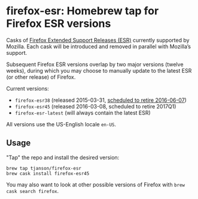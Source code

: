 # firefox-esr: Homebrew tap for Firefox ESR versions

Casks of [Firefox Extended Support Releases (ESR)](https://www.mozilla.org/en-US/firefox/organizations/)
currently supported by Mozilla.
Each cask will be introduced and removed in parallel with Mozilla’s support.

Subsequent Firefox ESR versions overlap by two major versions (twelve weeks),
during which you may choose to manually update to the latest ESR (or other
release) of Firefox.

Current versions:

* `firefox-esr38` (released 2015-03-31, [scheduled to retire 2016-06-07](https://wiki.mozilla.org/RapidRelease/Calendar))
* `firefox-esr45` (released 2016-03-08, scheduled to retire 2017Q1)
* `firefox-esr-latest` (will always contain the latest ESR)

All versions use the US-English locale `en-US`.

## Usage

"Tap" the repo and install the desired version:

```
brew tap tjanson/firefox-esr
brew cask install firefox-esr45
```

You may also want to look at other possible versions of Firefox with
`brew cask search firefox`.

